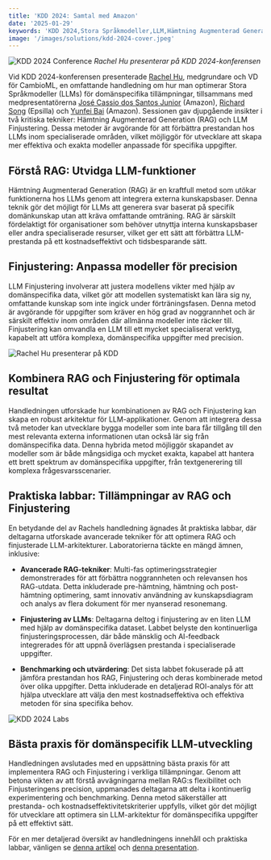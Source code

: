 ```yaml
---
title: 'KDD 2024: Samtal med Amazon'
date: '2025-01-29'
keywords: 'KDD 2024,Stora Språkmodeller,LLM,Hämtning Augmenterad Generation,RAG,LLM finjustering,Amazon,domänspecifik AI,maskininlärning,konferens'
image: '/images/solutions/kdd-2024-cover.jpeg'
---
```


![KDD 2024 Conference](/images/solutions/kdd-2024-cover.jpeg)
_Rachel Hu presenterar på KDD 2024-konferensen_

Vid KDD 2024-konferensen presenterade [Rachel Hu](https://www.linkedin.com/in/rachelsonghu/), medgrundare och VD för CambioML, en omfattande handledning om hur man optimerar Stora Språkmodeller (LLMs) för domänspecifika tillämpningar, tillsammans med medpresentatörerna [José Cassio dos Santos Junior](https://www.linkedin.com/in/jcassiojr/) (Amazon), [Richard Song](https://www.linkedin.com/in/renchu-richard-song-a4099247/) (Epsilla) och [Yunfei Bai](https://www.linkedin.com/in/yunfei-felix-bai-909b861/) (Amazon). Sessionen gav djupgående insikter i två kritiska tekniker: Hämtning Augmenterad Generation (RAG) och LLM Finjustering. Dessa metoder är avgörande för att förbättra prestandan hos LLMs inom specialiserade områden, vilket möjliggör för utvecklare att skapa mer effektiva och exakta modeller anpassade för specifika uppgifter.

## Förstå RAG: Utvidga LLM-funktioner

Hämtning Augmenterad Generation (RAG) är en kraftfull metod som utökar funktionerna hos LLMs genom att integrera externa kunskapsbaser. Denna teknik gör det möjligt för LLMs att generera svar baserat på specifik domänkunskap utan att kräva omfattande omträning. RAG är särskilt fördelaktigt för organisationer som behöver utnyttja interna kunskapsbaser eller andra specialiserade resurser, vilket ger ett sätt att förbättra LLM-prestanda på ett kostnadseffektivt och tidsbesparande sätt.

## Finjustering: Anpassa modeller för precision

LLM Finjustering involverar att justera modellens vikter med hjälp av domänspecifika data, vilket gör att modellen systematiskt kan lära sig ny, omfattande kunskap som inte ingick under förträningsfasen. Denna metod är avgörande för uppgifter som kräver en hög grad av noggrannhet och är särskilt effektiv inom områden där allmänna modeller inte räcker till. Finjustering kan omvandla en LLM till ett mycket specialiserat verktyg, kapabelt att utföra komplexa, domänspecifika uppgifter med precision.

![Rachel Hu presenterar på KDD](/images/solutions/kdd-2024-rachel.jpeg)

## Kombinera RAG och Finjustering för optimala resultat

Handledningen utforskade hur kombinationen av RAG och Finjustering kan skapa en robust arkitektur för LLM-applikationer. Genom att integrera dessa två metoder kan utvecklare bygga modeller som inte bara får tillgång till den mest relevanta externa informationen utan också lär sig från domänspecifika data. Denna hybrida metod möjliggör skapandet av modeller som är både mångsidiga och mycket exakta, kapabel att hantera ett brett spektrum av domänspecifika uppgifter, från textgenerering till komplexa frågesvarsscenarier.

## Praktiska labbar: Tillämpningar av RAG och Finjustering

En betydande del av Rachels handledning ägnades åt praktiska labbar, där deltagarna utforskade avancerade tekniker för att optimera RAG och finjusterade LLM-arkitekturer. Laboratorierna täckte en mängd ämnen, inklusive:

- **Avancerade RAG-tekniker**: Multi-fas optimeringsstrategier demonstrerades för att förbättra noggrannheten och relevansen hos RAG-utdata. Detta inkluderade pre-hämtning, hämtning och post-hämtning optimering, samt innovativ användning av kunskapsdiagram och analys av flera dokument för mer nyanserad resonemang.

- **Finjustering av LLMs**: Deltagarna deltog i finjustering av en liten LLM med hjälp av domänspecifika dataset. Labbet belyste den kontinuerliga finjusteringsprocessen, där både mänsklig och AI-feedback integrerades för att uppnå överlägsen prestanda i specialiserade uppgifter.

- **Benchmarking och utvärdering**: Det sista labbet fokuserade på att jämföra prestandan hos RAG, Finjustering och deras kombinerade metod över olika uppgifter. Detta inkluderade en detaljerad ROI-analys för att hjälpa utvecklare att välja den mest kostnadseffektiva och effektiva metoden för sina specifika behov.

![KDD 2024 Labs](/images/solutions/kdd-2024-labs.jpg)

## Bästa praxis för domänspecifik LLM-utveckling

Handledningen avslutades med en uppsättning bästa praxis för att implementera RAG och Finjustering i verkliga tillämpningar. Genom att betona vikten av att förstå avvägningarna mellan RAG:s flexibilitet och Finjusteringens precision, uppmanades deltagarna att delta i kontinuerlig experimentering och benchmarking. Denna metod säkerställer att prestanda- och kostnadseffektivitetskriterier uppfylls, vilket gör det möjligt för utvecklare att optimera sin LLM-arkitektur för domänspecifika uppgifter på ett effektivt sätt.

För en mer detaljerad översikt av handledningens innehåll och praktiska labbar, vänligen se [denna artikel](https://dl.acm.org/doi/pdf/10.1145/3637528.3671445) och [denna presentation](https://docs.google.com/presentation/d/18PJctnI-KbABE1El_AifjN_7eoHatuaoN8-2q57xpSw/edit#slide=id.g2f5cc21ff85_5_1096).

